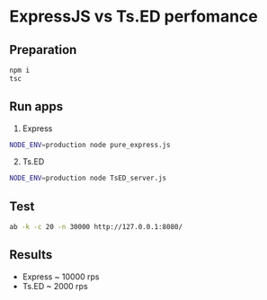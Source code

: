 # ExpressJS vs Ts.ED perfomance

## Preparation

```bash
npm i
tsc
```
## Run apps

1. Express
```bash
NODE_ENV=production node pure_express.js
```
2. Ts.ED

```bash
NODE_ENV=production node TsED_server.js
```

## Test
```bash
ab -k -c 20 -n 30000 http://127.0.0.1:8080/
```

## Results

* Express ~ 10000 rps
* Ts.ED ~ 2000 rps
